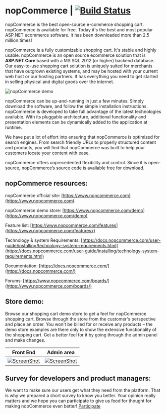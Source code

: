 ﻿nopCommerce | [![Build Status](https://travis-ci.com/nopSolutions/nopCommerce.svg?branch=develop)](https://travis-ci.com/nopSolutions/nopCommerce)
===========
nopCommerce is the best open-source e-commerce shopping cart. nopCommerce is available for free. Today it's the best and most popular ASP.NET ecommerce software. It has been downloaded more than 2.5 million times!

nopCommerce is a fully customizable shopping cart. It's stable and highly usable. nopCommerce is an open source ecommerce solution that is **ASP.NET Core** based with a MS SQL 2012 (or higher) backend database. Our easy-to-use shopping cart solution is uniquely suited for merchants that have outgrown existing systems, and may be hosted with your current web host or our hosting partners. It has everything you need to get started in selling physical and digital goods over the internet.

![nopCommerce demo](https://www.nopcommerce.com/images/features/responsive_devices_codeplex.jpg)

nopCommerce can be up-and-running in just a few minutes. Simply download the software, and follow the simple installation instructions. nopCommerce is developed to take full advantage of the latest technologies available. With its pluggable architecture, additional functionality and presentation elements can be dynamically added to the application at runtime.

We have put a lot of effort into ensuring that nopCommerce is optimized for search engines. From search friendly URLs to properly structured content and products, you will find that nopCommerce was built to help your customers locate your content with ease.

nopCommerce offers unprecedented flexibility and control. Since it is open-source, nopCommerce’s source code is available free for download.


## nopCommerce resources: ##

nopCommerce official site: [https://www.nopcommerce.com](https://www.nopcommerce.com)

nopCommerce demo store: [https://www.nopcommerce.com/demo](https://www.nopcommerce.com/demo)

Feature list: [https://www.nopcommerce.com/features](https://www.nopcommerce.com/featuresx)

Technology & system Requirements: [https://docs.nopcommerce.com/user-guide/installing/technology-system-requirements.html](https://docs.nopcommerce.com/user-guide/installing/technology-system-requirements.html)

Documentation: [https://docs.nopcommerce.com/](https://docs.nopcommerce.com/)

Forums: [https://www.nopcommerce.com/boards/](https://www.nopcommerce.com/boards/)


## Store demo: ##

Browse our shopping cart demo store to get a feel for nopCommerce shopping cart. Browse through the store from the customer's perspective and place an order. You won't be billed for or receive any products – the demo store examples are there only to show the extensive functionality of the shopping cart. Get a better feel for it by going through the admin panel and make changes.


Front End | Admin area
----|------
[![ScreenShot](https://www.nopcommerce.com/images/demo/demo3.png)](https://demo.nopcommerce.com/) | [![ScreenShot](https://www.nopcommerce.com/images/demo/admindemo_500.png)](https://admin-demo.nopcommerce.com/admin/)


## Survey for developers and product managers: ##

We want to make sure our users get what they need from the platform. That is why we prepared a short survey to know you better. Your opinion really matters and we hope you can participate to give us food for thought for making nopCommerce even better! [Participate](https://www.surveymonkey.com/r/CDMQYHY)
